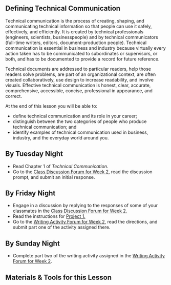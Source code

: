 ## Defining Technical Communication

Technical communication is the process of creating, shaping, and communicating technical information so that people can use it safely, effectively, and efficiently. It is created by technical professionals (engineers, scientists, businesspeople) and by technical communicators (full-time writers, editors, document-production people). Technical communication is essential in business and industry because virtually every action taken has to be communicated to subordinates or supervisors, or both, and has to be documented to provide a record for future reference.

Technical documents are addressed to particular readers, help those readers solve problems, are part of an organizational context, are often created collaboratively, use design to increase readability, and involve visuals. Effective technical communication is honest, clear, accurate, comprehensive, accessible, concise, professional in appearance, and correct.

At the end of this lesson you will be able to:

* define technical communication and its role in your career;
* distinguish between the two categories of people who produce technical communication; and
* identify examples of technical communication used in business, industry, and the everyday world around you.

## By Tuesday Night

* Read Chapter 1 of _Technical Communication._
* Go to the [Class Discussion Forum for Week 2][1], read the discussion prompt, and submit an initial response.

## By Friday Night

* Engage in a discussion by replying to the responses of some of your classmates in the [Class Discussion Forum for Week 2.][1]
* Read the instructions for [Project 1.][3]
* Go to the [Writing Activity Forum for Week 2][2], read the directions, and submit part one of the activity assigned there.

## By Sunday Night

* Complete part two of the writing activity assigned in the [Writing Activity Forum for Week 2][2].

## Materials & Tools for this Lesson

[1]: /section/content/default.asp?WCI=Goto&WCU=CRSCNT&MATCH=Class+Discussion+Forum+for+Week+2
[2]: /section/content/default.asp?WCI=Goto&WCU=CRSCNT&MATCH=Writing+Activity+Forum+for+Week+2
[3]: /section/content/default.asp?WCI=Goto&WCU=CRSCNT&MATCH=Project+1+Assignment
